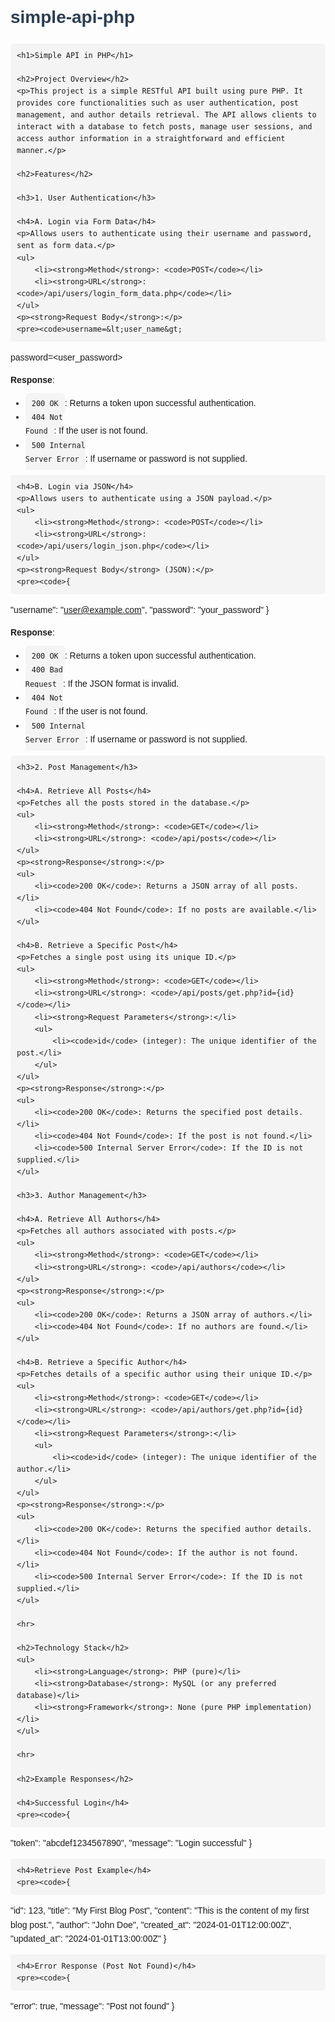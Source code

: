# simple-api-php
<!DOCTYPE html>
<html lang="en">
<head>
    <meta charset="UTF-8">
    <meta name="viewport" content="width=device-width, initial-scale=1.0">
    <title>Simple API in PHP</title>
    <style>
        body {
            font-family: Arial, sans-serif;
            line-height: 1.6;
        }
        h1, h2, h3 {
            color: #2c3e50;
        }
        pre, code {
            background-color: #f4f4f4;
            padding: 10px;
            border-radius: 5px;
            margin: 10px 0;
        }
        blockquote {
            background-color: #f9f9f9;
            padding: 10px 20px;
            border-left: 5px solid #3498db;
            margin: 10px 0;
        }
    </style>
</head>
<body>

    <h1>Simple API in PHP</h1>

    <h2>Project Overview</h2>
    <p>This project is a simple RESTful API built using pure PHP. It provides core functionalities such as user authentication, post management, and author details retrieval. The API allows clients to interact with a database to fetch posts, manage user sessions, and access author information in a straightforward and efficient manner.</p>

    <h2>Features</h2>

    <h3>1. User Authentication</h3>

    <h4>A. Login via Form Data</h4>
    <p>Allows users to authenticate using their username and password, sent as form data.</p>
    <ul>
        <li><strong>Method</strong>: <code>POST</code></li>
        <li><strong>URL</strong>: <code>/api/users/login_form_data.php</code></li>
    </ul>
    <p><strong>Request Body</strong>:</p>
    <pre><code>username=&lt;user_name&gt;
password=&lt;user_password&gt;</code></pre>
    <p><strong>Response</strong>:</p>
    <ul>
        <li><code>200 OK</code>: Returns a token upon successful authentication.</li>
        <li><code>404 Not Found</code>: If the user is not found.</li>
        <li><code>500 Internal Server Error</code>: If username or password is not supplied.</li>
    </ul>

    <h4>B. Login via JSON</h4>
    <p>Allows users to authenticate using a JSON payload.</p>
    <ul>
        <li><strong>Method</strong>: <code>POST</code></li>
        <li><strong>URL</strong>: <code>/api/users/login_json.php</code></li>
    </ul>
    <p><strong>Request Body</strong> (JSON):</p>
    <pre><code>{
  "username": "user@example.com",
  "password": "your_password"
}</code></pre>
    <p><strong>Response</strong>:</p>
    <ul>
        <li><code>200 OK</code>: Returns a token upon successful authentication.</li>
        <li><code>400 Bad Request</code>: If the JSON format is invalid.</li>
        <li><code>404 Not Found</code>: If the user is not found.</li>
        <li><code>500 Internal Server Error</code>: If username or password is not supplied.</li>
    </ul>

    <h3>2. Post Management</h3>

    <h4>A. Retrieve All Posts</h4>
    <p>Fetches all the posts stored in the database.</p>
    <ul>
        <li><strong>Method</strong>: <code>GET</code></li>
        <li><strong>URL</strong>: <code>/api/posts</code></li>
    </ul>
    <p><strong>Response</strong>:</p>
    <ul>
        <li><code>200 OK</code>: Returns a JSON array of all posts.</li>
        <li><code>404 Not Found</code>: If no posts are available.</li>
    </ul>

    <h4>B. Retrieve a Specific Post</h4>
    <p>Fetches a single post using its unique ID.</p>
    <ul>
        <li><strong>Method</strong>: <code>GET</code></li>
        <li><strong>URL</strong>: <code>/api/posts/get.php?id={id}</code></li>
        <li><strong>Request Parameters</strong>:</li>
        <ul>
            <li><code>id</code> (integer): The unique identifier of the post.</li>
        </ul>
    </ul>
    <p><strong>Response</strong>:</p>
    <ul>
        <li><code>200 OK</code>: Returns the specified post details.</li>
        <li><code>404 Not Found</code>: If the post is not found.</li>
        <li><code>500 Internal Server Error</code>: If the ID is not supplied.</li>
    </ul>

    <h3>3. Author Management</h3>

    <h4>A. Retrieve All Authors</h4>
    <p>Fetches all authors associated with posts.</p>
    <ul>
        <li><strong>Method</strong>: <code>GET</code></li>
        <li><strong>URL</strong>: <code>/api/authors</code></li>
    </ul>
    <p><strong>Response</strong>:</p>
    <ul>
        <li><code>200 OK</code>: Returns a JSON array of authors.</li>
        <li><code>404 Not Found</code>: If no authors are found.</li>
    </ul>

    <h4>B. Retrieve a Specific Author</h4>
    <p>Fetches details of a specific author using their unique ID.</p>
    <ul>
        <li><strong>Method</strong>: <code>GET</code></li>
        <li><strong>URL</strong>: <code>/api/authors/get.php?id={id}</code></li>
        <li><strong>Request Parameters</strong>:</li>
        <ul>
            <li><code>id</code> (integer): The unique identifier of the author.</li>
        </ul>
    </ul>
    <p><strong>Response</strong>:</p>
    <ul>
        <li><code>200 OK</code>: Returns the specified author details.</li>
        <li><code>404 Not Found</code>: If the author is not found.</li>
        <li><code>500 Internal Server Error</code>: If the ID is not supplied.</li>
    </ul>

    <hr>

    <h2>Technology Stack</h2>
    <ul>
        <li><strong>Language</strong>: PHP (pure)</li>
        <li><strong>Database</strong>: MySQL (or any preferred database)</li>
        <li><strong>Framework</strong>: None (pure PHP implementation)</li>
    </ul>

    <hr>

    <h2>Example Responses</h2>

    <h4>Successful Login</h4>
    <pre><code>{
  "token": "abcdef1234567890",
  "message": "Login successful"
}</code></pre>

    <h4>Retrieve Post Example</h4>
    <pre><code>{
  "id": 123,
  "title": "My First Blog Post",
  "content": "This is the content of my first blog post.",
  "author": "John Doe",
  "created_at": "2024-01-01T12:00:00Z",
  "updated_at": "2024-01-01T13:00:00Z"
}</code></pre>

    <h4>Error Response (Post Not Found)</h4>
    <pre><code>{
  "error": true,
  "message": "Post not found"
}</code></pre>

</body>
</html>

